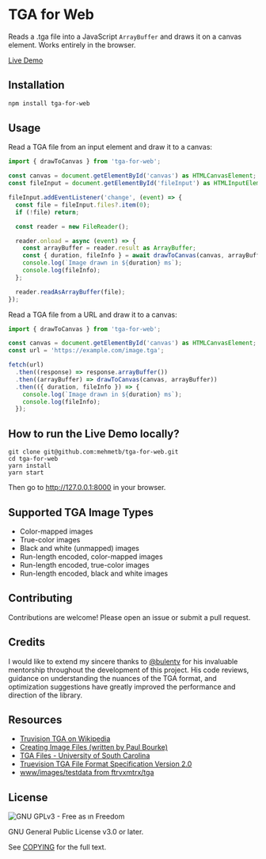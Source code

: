 # TGA for Web

Reads a .tga file into a JavaScript `ArrayBuffer` and draws it on a canvas element. Works entirely in the browser.

[Live Demo](https://mehmetb.github.io/tga-for-web-live-demo/)

## Installation

```bash
npm install tga-for-web
```

## Usage

Read a TGA file from an input element and draw it to a canvas:

```js
import { drawToCanvas } from 'tga-for-web';

const canvas = document.getElementById('canvas') as HTMLCanvasElement;
const fileInput = document.getElementById('fileInput') as HTMLInputElement;

fileInput.addEventListener('change', (event) => {
  const file = fileInput.files?.item(0);
  if (!file) return;

  const reader = new FileReader();

  reader.onload = async (event) => {
    const arrayBuffer = reader.result as ArrayBuffer;
    const { duration, fileInfo } = await drawToCanvas(canvas, arrayBuffer);
    console.log(`Image drawn in ${duration} ms`);
    console.log(fileInfo);
  };

  reader.readAsArrayBuffer(file);
});
```

Read a TGA file from a URL and draw it to a canvas:

```js
import { drawToCanvas } from 'tga-for-web';

const canvas = document.getElementById('canvas') as HTMLCanvasElement;
const url = 'https://example.com/image.tga';

fetch(url)
  .then((response) => response.arrayBuffer())
  .then((arrayBuffer) => drawToCanvas(canvas, arrayBuffer))
  .then(({ duration, fileInfo }) => {
    console.log(`Image drawn in ${duration} ms`);
    console.log(fileInfo);
  });


```

## How to run the Live Demo locally?

```
git clone git@github.com:mehmetb/tga-for-web.git
cd tga-for-web
yarn install
yarn start
```

Then go to http://127.0.0.1:8000 in your browser.

## Supported TGA Image Types

- Color-mapped images
- True-color images
- Black and white (unmapped) images
- Run-length encoded, color-mapped images
- Run-length encoded, true-color images
- Run-length encoded, black and white images

## Contributing

Contributions are welcome! Please open an issue or submit a pull request.

## Credits

I would like to extend my sincere thanks to [@bulentv](https://github.com/bulentv) for his invaluable mentorship throughout the development of this project. His code reviews, guidance on understanding the nuances of the TGA format, and optimization suggestions have greatly improved the performance and direction of the library. 

## Resources

- [Truvision TGA on Wikipedia](https://en.wikipedia.org/wiki/Truevision_TGA)
- [Creating Image Files (written by Paul Bourke)](http://www.paulbourke.net/dataformats/tga/)
- [TGA Files - University of South Carolina](https://people.math.sc.edu/Burkardt/data/tga/tga.html)
- [Truevision TGA File Format Specification Version 2.0](https://www.dca.fee.unicamp.br/~martino/disciplinas/ea978/tgaffs.pdf)
- [www/images/testdata from ftrvxmtrx/tga](https://github.com/ftrvxmtrx/tga)

## License

![GNU GPLv3 - Free as ın Freedom](https://www.gnu.org/graphics/gplv3-with-text-136x68.png)

GNU General Public License v3.0 or later.

See [COPYING](COPYING) for the full text.

